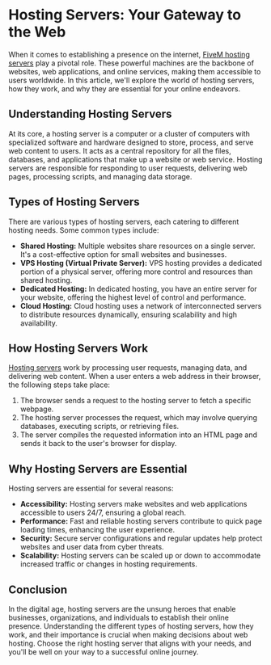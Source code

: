 # Hosting Servers: Your Gateway to the Web

When it comes to establishing a presence on the internet, [FiveM hosting servers](https://fivem-store.com/fivem-servers/) play a pivotal role. These powerful machines are the backbone of websites, web applications, and online services, making them accessible to users worldwide. In this article, we'll explore the world of hosting servers, how they work, and why they are essential for your online endeavors.

## Understanding Hosting Servers

At its core, a hosting server is a computer or a cluster of computers with specialized software and hardware designed to store, process, and serve web content to users. It acts as a central repository for all the files, databases, and applications that make up a website or web service. Hosting servers are responsible for responding to user requests, delivering web pages, processing scripts, and managing data storage.

## Types of Hosting Servers

There are various types of hosting servers, each catering to different hosting needs. Some common types include:

- **Shared Hosting:** Multiple websites share resources on a single server. It's a cost-effective option for small websites and businesses.
- **VPS Hosting (Virtual Private Server):** VPS hosting provides a dedicated portion of a physical server, offering more control and resources than shared hosting.
- **Dedicated Hosting:** In dedicated hosting, you have an entire server for your website, offering the highest level of control and performance.
- **Cloud Hosting:** Cloud hosting uses a network of interconnected servers to distribute resources dynamically, ensuring scalability and high availability.

## How Hosting Servers Work

[Hosting servers](https://fivem-store.com/fivem/) work by processing user requests, managing data, and delivering web content. When a user enters a web address in their browser, the following steps take place:

1. The browser sends a request to the hosting server to fetch a specific webpage.
2. The hosting server processes the request, which may involve querying databases, executing scripts, or retrieving files.
3. The server compiles the requested information into an HTML page and sends it back to the user's browser for display.

## Why Hosting Servers are Essential

Hosting servers are essential for several reasons:

- **Accessibility:** Hosting servers make websites and web applications accessible to users 24/7, ensuring a global reach.
- **Performance:** Fast and reliable hosting servers contribute to quick page loading times, enhancing the user experience.
- **Security:** Secure server configurations and regular updates help protect websites and user data from cyber threats.
- **Scalability:** Hosting servers can be scaled up or down to accommodate increased traffic or changes in hosting requirements.

## Conclusion

In the digital age, hosting servers are the unsung heroes that enable businesses, organizations, and individuals to establish their online presence. Understanding the different types of hosting servers, how they work, and their importance is crucial when making decisions about web hosting. Choose the right hosting server that aligns with your needs, and you'll be well on your way to a successful online journey.
